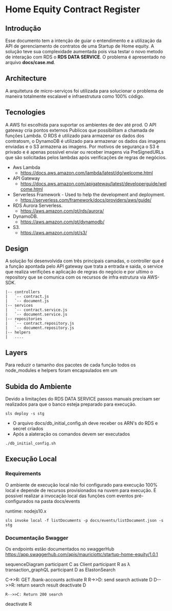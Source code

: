 # Home Equity Contract Register

## Introdução 

Esse documento tem a intenção de guiar o entendimento e a utilização da API de gerenciamento de contratos de uma Startup de Home equity. A solução teve sua complexidade aumentada pois visa testar o novo metodo de interação com RDS o **RDS DATA SERVICE**. O problema é apresentado no arquivo **docs/case.md**.

## Architecture

A arquitetura de micro-serviços foi utilizada para solucionar o problema de maneira totalmente escalavel e infraestrutura como 100% código.

## Tecnologies

A AWS foi escolhida para suportar os ambientes de dev até prod. O API gateway cria pontos externos Publicos que possibilitam a chamada de funções Lambda. O RDS é utilizado para armazenar os dados dos contratosm, o DynamoDB é utilizado para armazenar os dados das imagens enviadas e o S3 armazena as imagens. Por motivos de segurança o S3 é privado e é apenas possivel enviar ou receber imagens via PreSignedURLs que são solicitadas pelos lambdas após verificações de regras de negócios.

* Aws Lambda
    * https://docs.aws.amazon.com/lambda/latest/dg/welcome.html
* API Gateway
    * https://docs.aws.amazon.com/apigateway/latest/developerguide/welcome.html
* Serverless Framework - Used to help the development and deployment.
     * https://serverless.com/framework/docs/providers/aws/guide/
* RDS Aurora Serverless.
     * https://aws.amazon.com/pt/rds/aurora/
* DynamoDB.
     * https://aws.amazon.com/pt/dynamodb/
* S3.
     * https://aws.amazon.com/pt/s3/

## Design

A solução foi desenvolvida com três principais camadas, o controller que é a função apontada pelo API gateway que trata a entrada e saida, o service que realiza verifições e aplicação de regras do negócio e por ultimo o repository que se comunica com os recursos de infra estrutura via AWS-SDK.

```
|-- controllers
|   `-- contract.js
|   `-- document.js
|-- services
|   `-- contract.service.js
|   `-- document.service.js
|-- repositories
|   `-- contract.repository.js
|   `-- document.repository.js
|-- helpers
|   ....
```

## Layers

Para reduzir o tamanho dos pacotes de cada função todos os node_modules e helpers foram encapsulados em um 

## Subida do Ambiente

Devido a limitações do RDS DATA SERVICE passos manuais precisam ser realizados para que o banco esteja preparado para execução.

```
sls deploy -s stg
```
- O arquivo docs/db_initial_config.sh deve receber os ARN's do RDS e secret criados
- Após a alateração os comandos devem ser executados

```
./db_initial_config.sh
```

## Execução Local

### Requirements

O ambiente de execução local não foi configurado para execução 100% local e depende de recursos provisionados na nuvem para execução. É possivel realizar a invocação local das funções com eventos pré-configurados na pasta docs/events

runtime: nodejs10.x

```
sls invoke local -f listDocuments -p docs/events/listDocument.json -s stg
```

### Documentação Swagger

Os endpoints estão documentados no swaggerHub https://app.swaggerhub.com/apis/mauriciottc/startup-home-equity/1.0.1



sequenceDiagram
  participant C as Client
  participant R as λ transaction_graphQL
  participant D as ElastonSearch

  C->>R: GET /bank-accounts
  activate R
    R->>D: send search
    activate D
      D-->>R: return search result
    deactivate D

    R-->>C: Return 200 search
  deactivate R
